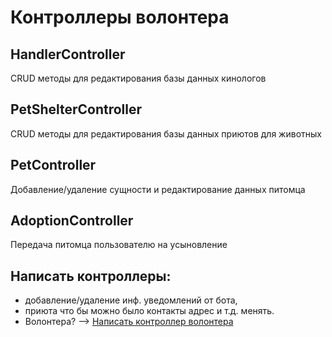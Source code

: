 # Контроллеры волонтера

## HandlerController

CRUD методы для редактирования базы данных кинологов

## PetShelterController

CRUD методы для редактирования базы данных приютов для животных

## PetController

Добавление/удаление сущности и редактирование данных питомца

## AdoptionController

Передача питомца пользователю на усыновление


## Написать контроллеры:

- добавление/удаление инф. уведомлений от бота,
- приюта что бы можно было контакты адрес и т.д. менять.
- Волонтера? —> [Написать контроллер волонтера](https://www.notion.so/90c02ae640e047909da07fff2e77fba7?pvs=21)
